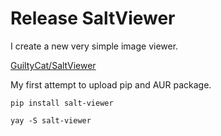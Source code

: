 Release SaltViewer
========================

I create a new very simple image viewer.

[GuiltyCat/SaltViewer](https://github.com/GuiltyCat/SaltViewer)

My first attempt to upload pip and AUR package.


```
pip install salt-viewer
```

```
yay -S salt-viewer
```
